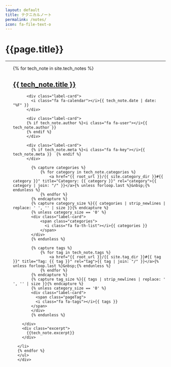 ```yaml
---
layout: default
title: テクニカルノート
permalink: /notes/
icon: fa-file-text-o
---
```


<div class="page clearfix">
      <div class="left">
      <h1>{{page.title}}</h1>
      <hr>
      <ul style="list-style: none;">
      {% for tech_note in site.tech_notes %}
      <h2><a class="post-link" href="{{ tech_note.url | prepend: site.baseurl }}">{{ tech_note.title }}</a></h2>      
      <li>
        <div class="label">
              
          <div class="label-card">
            <i class="fa fa-calendar"></i>{{ tech_note.date | date: "%F" }}
          </div>
              
          <div class="label-card">
          {% if tech_note.author %}<i class="fa fa-user"></i>{{ tech_note.author }}
          {% endif %}
          </div>
          
          <div class="label-card">
            {% if tech_note.meta %}<i class="fa fa-key"></i>{{ tech_note.meta }}  {% endif %}
          </div>
        
            {% capture categories %}
                {% for category in tech_note.categories %}
                    <a href="{{ root_url }}/{{ site.category_dir }}#{{ category }}" title="Category: {{ category }}" rel="category">{{ category | join: "/" }}</a>{% unless forloop.last %}&nbsp;{% endunless %}
                {% endfor %}
            {% endcapture %}
            {% capture category_size %}{{ categories | strip_newlines | replace: ' ', '' | size }}{% endcapture %}
            {% unless category_size == '0' %}
            <div class="label-card">
                <span class="categories">
                  <i class="fa fa-th-list"></i>{{ categories }}
                </span>   
            </div>            
            {% endunless %}
            
            {% capture tags %}
                {% for tag in tech_note.tags %}
                    <a href="{{ root_url }}/{{ site.tag_dir }}#{{ tag }}" title="Tag: {{ tag }}" rel="tag">{{ tag | join: "/" }}</a>{% unless forloop.last %}&nbsp;{% endunless %}
                {% endfor %}
            {% endcapture %}   
            {% capture tag_size %}{{ tags | strip_newlines | replace: ' ', '' | size }}{% endcapture %}
            {% unless category_size == '0' %}
            <div class="label-card">
              <span class="pageTag">
              <i class="fa fa-tags"></i>{{ tags }}
            </span>
            </div>            
            {% endunless %}        
        
        </div> 
        <div class="excerpt">
          {{tech_note.excerpt}}
        </div>
        
      </li>
      {% endfor %}
      </ul>
      </div>
</div>

